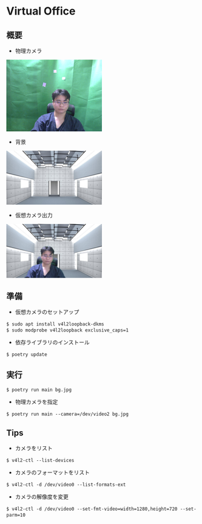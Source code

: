 # Virtual Office

## 概要

* 物理カメラ

<img src="camera.png" width="50%" />

* 背景

<img src="bg.jpg" width="50%" />

* 仮想カメラ出力

<img src="output.png" width="50%" />

## 準備

* 仮想カメラのセットアップ

~~~
$ sudo apt install v4l2loopback-dkms
$ sudo modprobe v4l2loopback exclusive_caps=1
~~~

* 依存ライブラリのインストール

~~~
$ poetry update
~~~

## 実行

~~~
$ poetry run main bg.jpg
~~~

* 物理カメラを指定

~~~
$ poetry run main --camera=/dev/video2 bg.jpg
~~~

## Tips

* カメラをリスト

~~~
$ v4l2-ctl --list-devices
~~~

* カメラのフォーマットをリスト

~~~
$ v4l2-ctl -d /dev/video0 --list-formats-ext
~~~

* カメラの解像度を変更

~~~
$ v4l2-ctl -d /dev/video0 --set-fmt-video=width=1280,height=720 --set-parm=10
~~~
